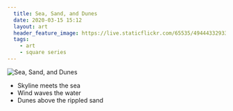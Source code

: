 ```yaml
---
  title: Sea, Sand, and Dunes
  date: 2020-03-15 15:12
  layout: art
  header_feature_image: https://live.staticflickr.com/65535/49444332933_7c5c35cfea_3k.jpg
  tags:
    - art
    - square series
---
```


![Sea, Sand, and Dunes](https://live.staticflickr.com/65535/49444332933_34c20d0687_o.jpg)

- Skyline meets the sea
- Wind waves the water
- Dunes above the rippled sand
